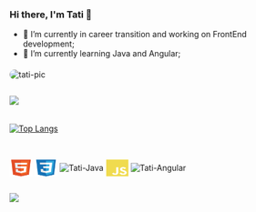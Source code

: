 ### Hi there, I'm Tati 👋

- 🔭 I’m currently in career transition and working on FrontEnd development;
- 🌱 I’m currently learning Java and Angular;

<img align="middle" alt="tati-pic" height="300" style="border-radius:150px;" src="https://media.tenor.com/-D7Sjj4LXbAAAAAC/iam-looking-for-someone-to-share-in-an-adventure-gandalf.gif">

##

<picture>
<source 
  srcset="https://github-readme-stats.vercel.app/api?username=tatianemoraesp&show_icons=true&theme=dark"
  media="(prefers-color-scheme: dark)"
/>
<source
  srcset="https://github-readme-stats.vercel.app/api?username=tatianemoraesp&show_icons=true"
  media="(prefers-color-scheme: light), (prefers-color-scheme: no-preference)"
/>
<img src="https://github-readme-stats.vercel.app/api?username=tatianemoraesp&show_icons=true" />
</picture>

##

[![Top Langs](https://github-readme-stats.vercel.app/api/top-langs/?username=tatianemoraesp)](https://github.com/tatianemoraesp/github-readme-stats)

##

<div style="display: inline_block"><br>
  <img align="center" alt="Tati-HTML" height="30" width="40" src="https://raw.githubusercontent.com/devicons/devicon/master/icons/html5/html5-original.svg">
  <img align="center" alt="Tati-CSS" height="30" width="40" src="https://raw.githubusercontent.com/devicons/devicon/master/icons/css3/css3-original.svg">
  <img align="center" alt="Tati-Java" height="30" width="40" src="https://cdn.jsdelivr.net/gh/devicons/devicon/icons/java/java-plain.svg">
  <img align="center" alt="Tati-Js" height="30" width="40" src="https://raw.githubusercontent.com/devicons/devicon/master/icons/javascript/javascript-plain.svg">
  <img align="center" alt="Tati-Angular" height="30" width="40" src="https://cdn.jsdelivr.net/gh/devicons/devicon/icons/angularjs/angularjs-original.svg">
  
  ##

<div> 
  <a href="https://www.linkedin.com/in/tatianemoraesp/" target="_blank"><img src="https://img.shields.io/badge/-LinkedIn-%230077B5?style=for-the-badge&logo=linkedin&logoColor=white" target="_blank"></a>  
</div>


